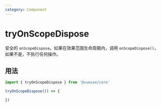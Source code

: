 ```yaml
---
category: Component
---
```


# tryOnScopeDispose

安全的 `onScopeDispose`。如果在效果范围生命周期内，调用 `onScopeDispose()`，如果不是，不执行任何操作。

## 用法

```js
import { tryOnScopeDispose } from '@vueuse/core'

tryOnScopeDispose(() => {

})
```
